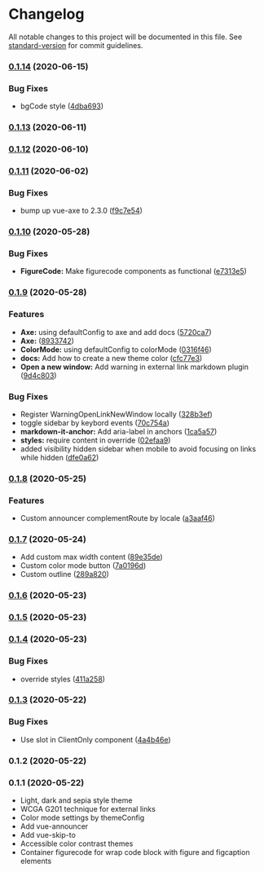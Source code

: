 # Changelog

All notable changes to this project will be documented in this file. See [standard-version](https://github.com/conventional-changelog/standard-version) for commit guidelines.

### [0.1.14](https://github.com/vue-a11y/vuepress-theme-default-vue-a11y/compare/v0.1.13...v0.1.14) (2020-06-15)


### Bug Fixes

* bgCode style ([4dba693](https://github.com/vue-a11y/vuepress-theme-default-vue-a11y/commit/4dba693174258f97ae36d421c59d0373a277582f))

### [0.1.13](https://github.com/vue-a11y/vuepress-theme-default-vue-a11y/compare/v0.1.12...v0.1.13) (2020-06-11)

### [0.1.12](https://github.com/vue-a11y/vuepress-theme-default-vue-a11y/compare/v0.1.11...v0.1.12) (2020-06-10)

### [0.1.11](https://github.com/vue-a11y/vuepress-theme-default-vue-a11y/compare/v0.1.10...v0.1.11) (2020-06-02)


### Bug Fixes

* bump up vue-axe to 2.3.0 ([f9c7e54](https://github.com/vue-a11y/vuepress-theme-default-vue-a11y/commit/f9c7e54ad7f46ce481bbd46def237673b622ff2f))

### [0.1.10](https://github.com/vue-a11y/vuepress-theme-default-vue-a11y/compare/v0.1.9...v0.1.10) (2020-05-28)


### Bug Fixes

* **FigureCode:** Make figurecode components as functional ([e7313e5](https://github.com/vue-a11y/vuepress-theme-default-vue-a11y/commit/e7313e59f85cc847fb1a671ee8af32406a286529))

### [0.1.9](https://github.com/vue-a11y/vuepress-theme-default-vue-a11y/compare/v0.1.8...v0.1.9) (2020-05-28)


### Features

* **Axe:** using defaultConfig to axe and add docs ([5720ca7](https://github.com/vue-a11y/vuepress-theme-default-vue-a11y/commit/5720ca79694e66a9c101bd4f10bf3d791b7c72d2))
* **Axe:** ([8933742](https://github.com/vue-a11y/vuepress-theme-default-vue-a11y/commit/8933742dc6430407aa3fd273cf2d4f85faf3a8a3))
* **ColorMode:** using defaultConfig to colorMode ([0316f46](https://github.com/vue-a11y/vuepress-theme-default-vue-a11y/commit/0316f460de13ccb9c81f1341307745b21934edfe))
* **docs:** Add how to create a new theme color ([cfc77e3](https://github.com/vue-a11y/vuepress-theme-default-vue-a11y/commit/cfc77e3e21ddb2b0e3be09fd3e38be10d8ed33a0))
* **Open a new window:** Add warning in external link markdown plugin ([9d4c803](https://github.com/vue-a11y/vuepress-theme-default-vue-a11y/commit/9d4c80355dd5060852c808366a5e9e7dd9151e36))


### Bug Fixes

* Register WarningOpenLinkNewWindow locally ([328b3ef](https://github.com/vue-a11y/vuepress-theme-default-vue-a11y/commit/328b3ef822ccfee0f1477e1aad753fd9f6af156d))
* toggle sidebar by keybord events ([70c754a](https://github.com/vue-a11y/vuepress-theme-default-vue-a11y/commit/70c754a04791f04ea020b2dad3082343058684cb))
* **markdown-it-anchor:** Add aria-label in anchors ([1ca5a57](https://github.com/vue-a11y/vuepress-theme-default-vue-a11y/commit/1ca5a5754c3ec44862f655732dc3c50179687875))
* **styles:** require content in override ([02efaa9](https://github.com/vue-a11y/vuepress-theme-default-vue-a11y/commit/02efaa98248c5fe9dd2f3b33b029a82d9d6e4830))
* added visibility hidden sidebar when mobile to avoid focusing on links while hidden ([dfe0a62](https://github.com/vue-a11y/vuepress-theme-default-vue-a11y/commit/dfe0a6222f650365c812f5fa6501e4d5ba88f85d))

### [0.1.8](https://github.com/vue-a11y/vuepress-theme-default-vue-a11y/compare/v0.1.5...v0.1.8) (2020-05-25)


### Features

* Custom announcer complementRoute by locale ([a3aaf46](https://github.com/vue-a11y/vuepress-theme-default-vue-a11y/commit/a3aaf46ab94e53efaa5e848639bcdc6dfac45610))

### [0.1.7](https://github.com/vue-a11y/vuepress-theme-default-vue-a11y/compare/v0.1.5...v0.1.7) (2020-05-24)

* Add custom max width content ([89e35de](https://github.com/vue-a11y/vuepress-theme-default-vue-a11y/commit/89e35dead55cf0c9fb3c340ea3b0015054ca728a))
* Custom color mode button ([7a0196d](https://github.com/vue-a11y/vuepress-theme-default-vue-a11y/commit/7a0196d05de1a927a26086dfaf81a820782b6e4a))
* Custom outline ([289a820](https://github.com/vue-a11y/vuepress-theme-default-vue-a11y/commit/289a820ef662fad0f05ecfb819403e50910f043e))

### [0.1.6](https://github.com/vue-a11y/vuepress-theme-default-vue-a11y/compare/v0.1.5...v0.1.6) (2020-05-23)

### [0.1.5](https://github.com/vue-a11y/vuepress-theme-default-vue-a11y/compare/v0.1.4...v0.1.5) (2020-05-23)

### [0.1.4](https://github.com/vue-a11y/vuepress-theme-default-vue-a11y/compare/v0.1.3...v0.1.4) (2020-05-23)


### Bug Fixes

* override styles ([411a258](https://github.com/vue-a11y/vuepress-theme-default-vue-a11y/commit/411a2589fd2f0d5063fbc1d20486f6116e2d515c))

### [0.1.3](https://github.com/vue-a11y/vuepress-theme-default-vue-a11y/compare/v0.1.2...v0.1.3) (2020-05-22)


### Bug Fixes

* Use slot in ClientOnly component ([4a4b46e](https://github.com/vue-a11y/vuepress-theme-default-vue-a11y/commit/4a4b46e92835c3b8ed4c5aed2de10a0b8feb0a03))

### 0.1.2 (2020-05-22)

### 0.1.1 (2020-05-22)

- Light, dark and sepia style theme
- WCGA G201 technique for external links
- Color mode settings by themeConfig
- Add vue-announcer
- Add vue-skip-to
- Accessible color contrast themes
- Container figurecode for wrap code block with figure and figcaption elements
